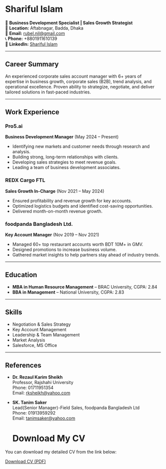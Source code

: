 # Shariful Islam  
🌟 **Business Development Specialist | Sales Growth Strategist**  
📍 **Location:** Aftabnagar, Badda, Dhaka  
📧 **Email:** [rubel.nil@gmail.com](mailto:rubel.nil@gmail.com)  
📞 **Phone:** +8801911610139  
🔗 **LinkedIn:** [Shariful Islam](https://www.linkedin.com/in/shariful-islam-28339256/)  

---

## Career Summary  
An experienced corporate sales account manager with 6+ years of expertise in business growth, corporate sales (B2B), trend analysis, and operational excellence. Proven ability to strategize, negotiate, and deliver tailored solutions in fast-paced industries.

---

## Work Experience  

### **Pro5.ai**  
**Business Development Manager** (May 2024 – Present)  
- Identifying new markets and customer needs through research and analysis.  
- Building strong, long-term relationships with clients.  
- Developing sales strategies to meet revenue goals.  
- Leading a team of business development associates.  

### **REDX Cargo FTL**  
**Sales Growth In-Charge** (Nov 2021 – May 2024)  
- Ensured profitability and revenue growth for key accounts.  
- Optimized logistics budgets and identified cost-saving opportunities.  
- Delivered month-on-month revenue growth.  

### **foodpanda Bangladesh Ltd.**  
**Key Account Manager** (Nov 2019 – Nov 2021)  
- Managed 60+ top restaurant accounts worth BDT 10M+ in GMV.  
- Designed promotions to increase business volume.  
- Gathered market insights to help partners stay ahead of industry trends.

---

## Education  

- **MBA in Human Resource Management** – BRAC University, CGPA: 2.84  
- **BBA in Management** – National University, CGPA: 2.83  

---

## Skills  
- Negotiation & Sales Strategy  
- Key Account Management  
- Leadership & Team Management  
- Market Analysis  
- Salesforce, MS Office  

---

## References  

- **Dr. Rezaul Karim Sheikh**  
  Professor, Rajshahi University  
  Phone: 01711951354  
  Email: [rksheikh@yahoo.com](mailto:rksheikh@yahoo.com)  

- **SK. Tanim Saker**  
  Lead(Senior Manager)-Field Sales,
  foodpanda Bangladesh Ltd  
  Phone: 01913959292  
  Email: [tanimsaker@yahoo.com](mailto:tanimsaker@yahoo.com)

  # Download My CV

You can download my detailed CV from the link below:

[Download CV (PDF)](https://github.com/username/username/blob/main/CV.pdf)

